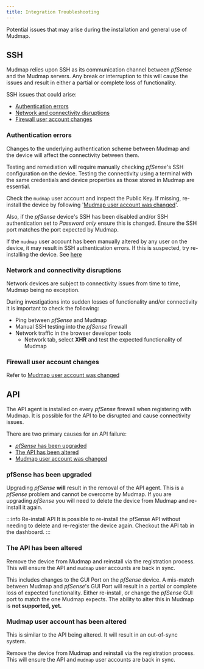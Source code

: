 ```yaml
---
title: Integration Troubleshooting
---
```


Potential issues that may arise during the installation and general use of Mudmap.

## SSH

Mudmap relies upon SSH as its communication channel between *pfSense* and the Mudmap servers. 
Any break or interruption to this will cause the issues and result in either a partial or 
complete loss of functionality.

SSH issues that could arise:

- [Authentication errors](#authentication-errors)
- [Network and connectivity disruptions](#network-and-connectivity-disruptions)
- [Firewall user account changes](#mudmap-user-account-has-been-altered)

### Authentication errors

Changes to the underlying authentication scheme between Mudmap and the device will affect the 
connectivity between them. 

Testing and remediation will require manually checking *pfSense*'s SSH configuration on the 
device. Testing the connectivity using a terminal with the same credentials and device 
properties as those stored in Mudmap are essential. 

Check the `mudmap` user account and inspect the Public Key. If missing, re-install the device by 
following '[Mudmap user account was changed](#mudmap-user-account-has-been-altered)'.

Also, if the *pfSense* device's SSH has been disabled and/or SSH authentication set to *Password 
only* ensure this is changed. Ensure the SSH port matches the port expected by Mudmap.

If the `mudmap` user account has been manually altered by any user on the device, it may result 
in SSH authentication errors. If this is suspected, try re-installing the device. See 
[here](#mudmap-user-account-has-been-altered)

### Network and connectivity disruptions

Network devices are subject to connectivity issues from time to time, Mudmap being no exception.

During investigations into sudden losses of functionality and/or connectivity it is important to 
check the following:

- Ping between *pfSense* and Mudmap
- Manual SSH testing into the *pfSense* firewall
- Network traffic in the browser developer tools
    - Network tab, select **XHR** and test the expected functionality of Mudmap

### Firewall user account changes

Refer to [Mudmap user account was changed](#mudmap-user-account-has-been-altered)

## API

The API agent is installed on every *pfSense* firewall when registering with Mudmap. It is 
possible for the API to be disrupted and cause connectivity issues.

There are two primary causes for an API failure:

- [*pfSense* has been upgraded](#pfsense-upgraded-has-been-upgraded)
- [The API has been altered](#the-api-has-been-altered)
- [Mudmap user account was changed](#mudmap-user-account-has-been-altered)

### pfSense has been upgraded

Upgrading *pfSense* **will** result in the removal of the API agent. This is a *pfSense* problem 
and cannot be overcome by Mudmap. If you are upgrading *pfSense* you will need to delete the 
device from Mudmap and re-install it again.

:::info Re-install API
It is possible to re-install the pfSense API without needing to delete and
re-register the device again. Checkout the API tab in the dashboard.
:::

### The API has been altered

Remove the device from Mudmap and reinstall via the registration
process. This will ensure the API and `mudmap` user accounts are back in sync.

This includes changes to the GUI Port on the *pfSense* device. A mis-match between Mudmap and 
*pfSense*'s GUI Port will result in a partial or complete loss of expected functionality. Either 
re-install, or change the *pfSense* GUI port to match the one Mudmap expects. The ability to 
alter this in Mudmap is **not supported, yet.**

### Mudmap user account has been altered

This is similar to the API being altered. It will result in an out-of-sync system.

Remove the device from Mudmap and reinstall via the registration
process. This will ensure the API and `mudmap` user accounts are back in sync.
